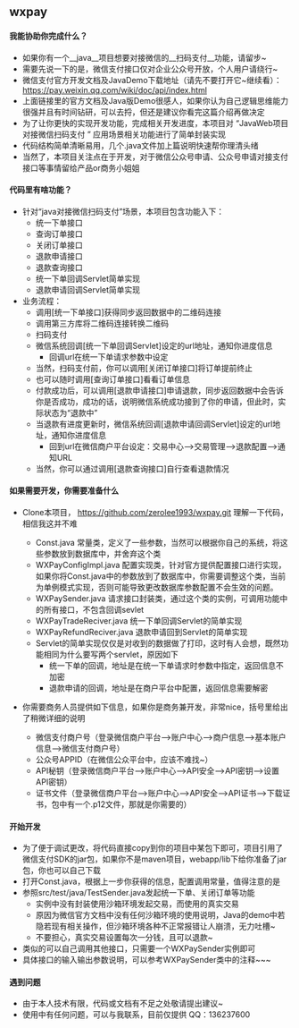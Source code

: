 

## wxpay

#### 我能协助你完成什么？
- 如果你有一个__java__项目想要对接微信的__扫码支付__功能，请留步~
- 需要先说一下的是，微信支付接口仅对企业公众号开放，个人用户请绕行~
- 微信支付官方开发文档及JavaDemo下载地址（请先不要打开它~继续看）：https://pay.weixin.qq.com/wiki/doc/api/index.html
- 上面链接里的官方文档及Java版Demo很感人，如果你认为自己逻辑思维能力很强并且有时间钻研，可以去捋，但还是建议你看完这篇介绍再做决定
- 为了让你更快的实现开发功能，完成相关开发进度，本项目对 “JavaWeb项目对接微信扫码支付 ” 应用场景相关功能进行了简单封装实现
- 代码结构简单清晰易用，几个.java文件加上篇说明快速帮你理清头绪
- 当然了，本项目关注点在于开发，对于微信公众号申请、公众号申请对接支付接口等事情留给产品or商务小姐姐

#### 代码里有啥功能？
- 针对“java对接微信扫码支付”场景，本项目包含功能入下：
    - 统一下单接口
    - 查询订单接口
    - 关闭订单接口
    - 退款申请接口
    - 退款查询接口
    - 统一下单回调Servlet简单实现
    - 退款申请回调Servlet简单实现
- 业务流程：
    - 调用[统一下单接口]获得同步返回数据中的二维码连接
    - 调用第三方库将二维码连接转换二维码
    - 扫码支付
    - 微信系统回调[统一下单回调Servlet]设定的url地址，通知你进度信息
        - 回调url在统一下单请求参数中设定
    - 当然，扫码支付前，你可以调用[关闭订单接口]将订单提前终止
    - 也可以随时调用[查询订单接口]看看订单信息
    - 付款成功后，可以调用[退款申请接口]申请退款，同步返回数据中会告诉你是否成功，成功的话，说明微信系统成功接到了你的申请，但此时，实际状态为“退款中”
    - 当退款有进度更新时，微信系统回调[退款申请回调Servlet]设定的url地址，通知你进度信息
        - 回到url在微信商户平台设定：交易中心-->交易管理-->退款配置-->通知URL
    - 当然，你可以通过调用[退款查询接口]自行查看退款情况

#### 如果需要开发，你需要准备什么

- Clone本项目， https://github.com/zerolee1993/wxpay.git 理解一下代码，相信我这并不难
    - Const.java 常量类，定义了一些参数，当然可以根据你自己的系统，将这些参数放到数据库中，并舍弃这个类
    - WXPayConfigImpl.java 配置实现类，针对官方提供配置接口进行实现，如果你将Const.java中的参数放到了数据库中，你需要调整这个类，当前为单例模式实现，否则可能导致更改数据库参数配置不会生效的问题。
    - WXPaySender.java 请求接口封装类，通过这个类的实例，可调用功能中的所有接口，不包含回调sevlet
    - WXPayTradeReciver.java 统一下单回调Servlet的简单实现
    - WXPayRefundReciver.java 退款申请回到Servlet的简单实现
    - Servlet的简单实现仅仅是对收到的数据做了打印，这时有人会想，既然功能相同为什么要写两个servlet，原因如下
         - 统一下单的回调，地址是在统一下单请求时参数中指定，返回信息不加密
         - 退款申请的回调，地址是在商户平台中配置，返回信息需要解密

- 你需要商务人员提供如下信息，如果你是商务兼开发，非常nice，括号里给出了稍微详细的说明
    - 微信支付商户号（登录微信商户平台-->账户中心-->商户信息-->基本账户信息-->微信支付商户号）
    - 公众号APPID（在微信公众平台中，应该不难找~）
    - API秘钥（登录微信商户平台-->账户中心-->API安全-->API密钥-->设置API密钥）
    - 证书文件（登录微信商户平台-->账户中心-->API安全-->API证书-->下载证书，包中有一个.p12文件，那就是你需要的）

#### 开始开发

- 为了便于调试更改，将代码直接copy到你的项目中某包下即可，项目引用了微信支付SDK的jar包，如果你不是maven项目，webapp/lib下给你准备了jar包，你也可以自己下载
- 打开Const.java，根据上一步你获得的信息，配置调用常量，值得注意的是
- 参照src/test/java/TestSender.java发起统一下单、关闭订单等功能
    - 实例中没有封装使用沙箱环境发起交易，而使用的真实交易
    - 原因为微信官方文档中没有任何沙箱环境的使用说明，Java的demo中若隐若现有相关操作，但沙箱环境各种不正常报错让人崩溃，无力吐槽~
    - 不要担心，真实交易设置每次一分钱，且可以退款~
- 类似的可以自己调用其他接口，只需要一个WXPaySender实例即可
- 具体接口的输入输出参数说明，可以参考WXPaySender类中的注释~~~

#### 遇到问题

- 由于本人技术有限，代码或文档有不足之处敬请提出建议~
- 使用中有任何问题，可以与我联系，目前仅提供 QQ：136237600

